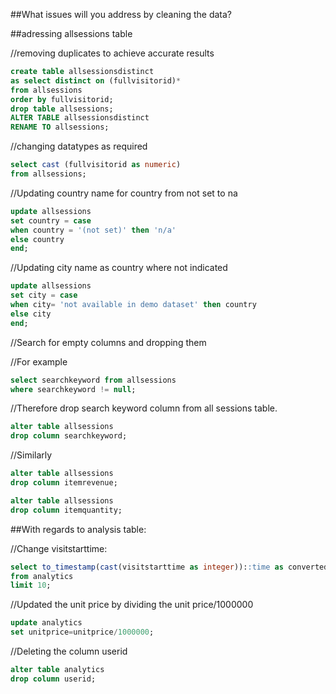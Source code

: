 ##What issues will you address by cleaning the data?

##adressing allsessions table

//removing duplicates to achieve accurate results

```SQL
create table allsessionsdistinct
as select distinct on (fullvisitorid)*
from allsessions
order by fullvisitorid;
drop table allsessions;
ALTER TABLE allsessionsdistinct
RENAME TO allsessions;
```

//changing datatypes as required

```SQL
select cast (fullvisitorid as numeric)
from allsessions;
```

//Updating country name for country from not set to na


```SQL
update allsessions
set country = case
when country = '(not set)' then 'n/a'
else country
end;
```
//Updating city name as country where not indicated

```SQL
update allsessions
set city = case
when city= 'not available in demo dataset' then country
else city
end;
```
//Search for empty columns and dropping them

//For example
```SQL
select searchkeyword from allsessions
where searchkeyword != null;
 ```
//Therefore drop search keyword column from all sessions table.

```SQL
alter table allsessions
drop column searchkeyword;
```
//Similarly

```SQL
alter table allsessions
drop column itemrevenue;
```
```SQL
alter table allsessions
drop column itemquantity;
```
##With regards to analysis table:

//Change visitstarttime:

```SQL
select to_timestamp(cast(visitstarttime as integer))::time as convertedtime
from analytics
limit 10;
```

//Updated the unit price by dividing the unit price/1000000

```SQL
update analytics
set unitprice=unitprice/1000000;
```
//Deleting the column userid

```SQL
alter table analytics
drop column userid;
```
